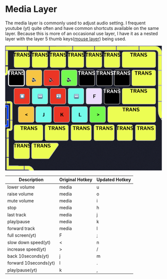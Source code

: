 # Media Layer

The media layer is commonly used to adjust audio setting. I frequent youtube (yt) quite often and have common shortcuts available on the same layer. Because this is more of an occasional use layer, I have it as a nested layer with the layer 5 thumb keys([mouse layer](mouse-layer.md)) being used.

![Media layer](<../../.gitbook/assets/Screen Shot 2022-05-29 at 3.23.46 PM.png>)

| Description           | Original Hotkey | Updated Hotkey |
| --------------------- | --------------- | -------------- |
| lower volume          | media           | u              |
| raise volume          | media           | o              |
| mute volume           | media           | i              |
| stop                  | media           | h              |
| last track            | media           | j              |
| play/pause            | media           | k              |
| forward track         | media           | l              |
| full screen(yt)       | F               | ;              |
| slow down speed(yt)   | <               | n              |
| increase speed(yt)    | >               | /              |
| back 10seconds(yt)    | j               | m              |
| forward 10seconds(yt) | l               | .              |
| play/pause(yt)        | k               | ,              |
